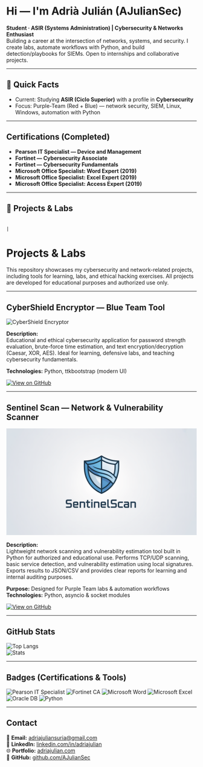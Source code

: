 #  Hi — I'm Adrià Julián (AJulianSec)

**Student · ASIR (Systems Administration) | Cybersecurity & Networks Enthusiast**  
Building a career at the intersection of networks, systems, and security. I create labs, automate workflows with Python, and build detection/playbooks for SIEMs. Open to internships and collaborative projects.

---

## 🎯 Quick Facts
- Current: Studying **ASIR (Ciclo Superior)** with a profile in **Cybersecurity**  
- Focus: Purple-Team (Red + Blue) — network security, SIEM, Linux, Windows, automation with Python

---

##  Certifications (Completed)
- **Pearson IT Specialist — Device and Management**  
- **Fortinet — Cybersecurity Associate**  
- **Fortinet — Cybersecurity Fundamentals**  
- **Microsoft Office Specialist: Word Expert (2019)**  
- **Microsoft Office Specialist: Excel Expert (2019)**  
- **Microsoft Office Specialist: Access Expert (2019)**

---

## 🔭 Projects & Labs

                                                                                                                                                       |                                                                                           
# Projects & Labs

This repository showcases my cybersecurity and network-related projects, including tools for learning, labs, and ethical hacking exercises. All projects are developed for educational purposes and authorized use only.

---

## CyberShield Encryptor — Blue Team Tool
![CyberShield Encryptor](https://raw.githubusercontent.com/AJulianSec/CyberShield-BlueTeam-Tool/main/cybershieldencryptor_BANNER.jpg)

**Description:**  
Educational and ethical cybersecurity application for password strength evaluation, brute-force time estimation, and text encryption/decryption (Caesar, XOR, AES). Ideal for learning, defensive labs, and teaching cybersecurity fundamentals.

**Technologies:** Python, ttkbootstrap (modern UI)

[![View on GitHub](https://img.shields.io/badge/View%20on-GitHub-181717?style=for-the-badge&logo=github)](https://github.com/AJulianSec/CyberShield-BlueTeam-Tool)

---

## Sentinel Scan — Network & Vulnerability Scanner
![Sentinel Scan](https://raw.githubusercontent.com/AJulianSec/SentinelScan/main/logo_sentinel_scan.jpg)

**Description:**  
Lightweight network scanning and vulnerability estimation tool built in Python for authorized and educational use. Performs TCP/UDP scanning, basic service detection, and vulnerability estimation using local signatures. Exports results to JSON/CSV and provides clear reports for learning and internal auditing purposes.

**Purpose:** Designed for Purple Team labs & automation workflows  
**Technologies:** Python, asyncio & socket modules

[![View on GitHub](https://img.shields.io/badge/View%20on-GitHub-181717?style=for-the-badge&logo=github)](https://github.com/AJulianSec/SentinelScan)

                                                                                                                                                                                                                                                                                                                                                                                                                                                                                                                                                                                                                                                                                                           

---

##  GitHub Stats

![Top Langs](https://github-readme-stats.vercel.app/api/top-langs/?username=AJulianSec&layout=compact&theme=dark)  
![Stats](https://github-readme-stats.vercel.app/api?username=AJulianSec&show_icons=true&count_private=true&theme=dark)

---

##  Badges (Certifications & Tools)

![Pearson IT Specialist](https://img.shields.io/badge/Pearson-IT%20Specialist-blue?style=flat&logo=pearson)
![Fortinet CA](https://img.shields.io/badge/Fortinet-Cybersec%20Associate-red?style=flat&logo=fortinet)
![Microsoft Word](https://img.shields.io/badge/Microsoft-Word%20Expert-blue?style=flat&logo=microsoft-word)
![Microsoft Excel](https://img.shields.io/badge/Microsoft-Excel%20Expert-green?style=flat&logo=microsoft-excel)
![Oracle DB](https://img.shields.io/badge/Oracle-Database%20Associate-red?style=flat&logo=oracle)
![Python](https://img.shields.io/badge/Python-Scripting%20(Learn)-blue?style=flat&logo=python)

---

##  Contact

📧 **Email:** [adriajuliansuria@gmail.com](mailto:adriajuliansuria@gmail.com)  
💼 **LinkedIn:** [linkedin.com/in/adriajulian](https://www.linkedin.com/in/adriajulian/)  
🌐 **Portfolio:** [adriajulian.com](https://www.adriajulian.com/)  
🐙 **GitHub:** [github.com/AJulianSec](https://github.com/AJulianSec)





